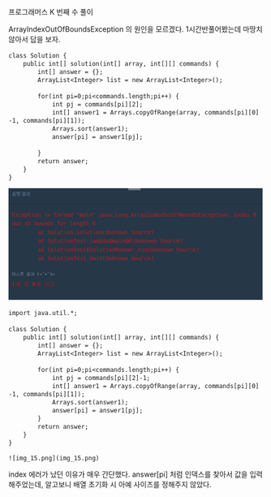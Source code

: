 
프로그래머스 K 번째 수 풀이 

ArrayIndexOutOfBoundsException 의 원인을 모르겠다.
1시간반풀어봤는데 마땅치 않아서 답을 보자. 
```
class Solution {
    public int[] solution(int[] array, int[][] commands) {
        int[] answer = {};
        ArrayList<Integer> list = new ArrayList<Integer>();
 
        for(int pi=0;pi<commands.length;pi++) {
            int pj = commands[pi][2];
            int[] answer1 = Arrays.copyOfRange(array, commands[pi][0] -1, commands[pi][1]);
            Arrays.sort(answer1);
            answer[pi] = answer1[pj]; 

        }
        return answer;        
    }
}
```


![img_14.png](img_14.png)


```
import java.util.*;

class Solution {
    public int[] solution(int[] array, int[][] commands) {
        int[] answer = {};
        ArrayList<Integer> list = new ArrayList<Integer>();
 
        for(int pi=0;pi<commands.length;pi++) {
            int pj = commands[pi][2]-1;
            int[] answer1 = Arrays.copyOfRange(array, commands[pi][0] -1, commands[pi][1]);
            Arrays.sort(answer1);
            answer[pi] = answer1[pj]; 
        }
        return answer;        
    }
}
```

```
![img_15.png](img_15.png)
```

index 에러가 났던 이유가 매우 간단했다. answer[pi] 처럼 인덱스를 찾아서 값을 입력해주었는데,
알고보니 배열 초기화 시 아예 사이즈를 정해주지 않았다. 